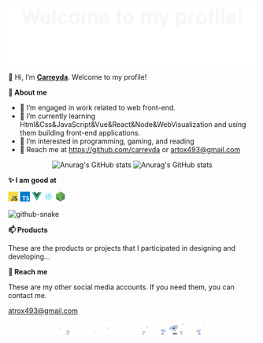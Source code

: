 <p align="center"><img src="https://github.com/carrey493/carrey493/blob/main/welcome.svg" alt="Welcome" /> </p>

👋 Hi, I’m [**Carreyda**](https://github.com/carreyda). Welcome to my profile!

**🚀 About me**

- 👀 I’m engaged in work related to web front-end.
- 🌱 I’m currently learning Html&Css&JavaScript&Vue&React&Node&WebVisualization and using them building front-end applications.
- 💞️ I’m interested in programming, gaming, and reading
- 💌 Reach me at https://github.com/carreyda or artox493@gmail.com

<p align="center">
  <img width=300 height=150 src="https://github-readme-stats.vercel.app/api?username=carreyda" alt="Anurag's GitHub stats" />
  <img width=300 height=150 src="https://github-readme-stats.vercel.app/api/top-langs/?username=carreyda&layout=compact" alt="Anurag's GitHub stats" />
</p>

**✨ I am good at**

<p>
  <img width=20 height=20 src="https://raw.githubusercontent.com/github/explore/80688e429a7d4ef2fca1e82350fe8e3517d3494d/topics/javascript/javascript.png" />
  <img width=20 height=20 src="https://raw.githubusercontent.com/github/explore/80688e429a7d4ef2fca1e82350fe8e3517d3494d/topics/typescript/typescript.png" />
  <img width=20 height=20 src="https://raw.githubusercontent.com/github/explore/5c058a388828bb5fde0bcafd4bc867b5bb3f26f3/topics/vue/vue.png" />
  <img width=20 height=20 src="https://raw.githubusercontent.com/github/explore/80688e429a7d4ef2fca1e82350fe8e3517d3494d/topics/react/react.png" />
  <img width=20 height=20 src="https://raw.githubusercontent.com/github/explore/80688e429a7d4ef2fca1e82350fe8e3517d3494d/topics/nodejs/nodejs.png" />
</p>

<picture>
  <source media="(prefers-color-scheme: dark)" srcset="interactive.svg" />
  <source media="(prefers-color-scheme: light)" srcset="interactive.svg" />
  <img alt="github-snake" src="interactive.svg" />
</picture>

**📫 Products**

These are the products or projects that I participated in designing and developing...

**💫 Reach me**

These are my other social media accounts. If you need them, you can contact me.

atrox493@gmail.com

<p align="center"><img src="./satellite.gif" alt="satellite" /> </p>

